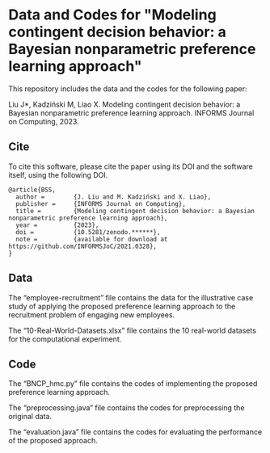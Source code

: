 # Data and Codes for "Modeling contingent decision behavior: a Bayesian nonparametric preference learning approach"

This repository includes the data and the codes for the following paper:

Liu J*, Kadziński M, Liao X. Modeling contingent decision behavior: a Bayesian nonparametric preference learning approach. INFORMS Journal on Computing, 2023.

## Cite

To cite this software, please cite the paper using its DOI and the software itself, using the following DOI.

```
@article{BSS,
  author =        {J. Liu and M. Kadziński and X. Liao},
  publisher =     {INFORMS Journal on Computing},
  title =         {Modeling contingent decision behavior: a Bayesian nonparametric preference learning approach},
  year =          {2023},
  doi =           {10.5281/zenodo.******},
  note =          {available for download at https://github.com/INFORMSJoC/2021.0328},
} 
```

## Data
The “employee-recruitment” file contains the data for the illustrative case study of applying the proposed preference learning approach to the recruitment problem of engaging new employees.

The “10-Real-World-Datasets.xlsx” file contains the 10 real-world datasets for the computational experiment.

## Code
The “BNCP_hmc.py” file contains the codes of implementing the proposed preference learning approach.

The “preprocessing.java” file contains the codes for preprocessing the original data.

The “evaluation.java” file contains the codes for evaluating the performance of the proposed approach. 
